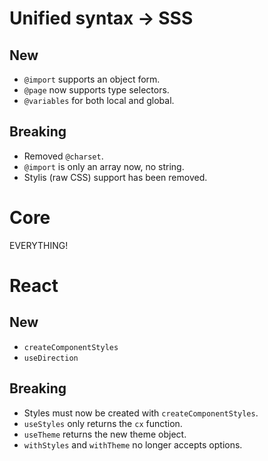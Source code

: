 # Unified syntax -> SSS

## New

- `@import` supports an object form.
- `@page` now supports type selectors.
- `@variables` for both local and global.

## Breaking

- Removed `@charset`.
- `@import` is only an array now, no string.
- Stylis (raw CSS) support has been removed.

# Core

EVERYTHING!

# React

## New

- `createComponentStyles`
- `useDirection`

## Breaking

- Styles must now be created with `createComponentStyles`.
- `useStyles` only returns the `cx` function.
- `useTheme` returns the new theme object.
- `withStyles` and `withTheme` no longer accepts options.
